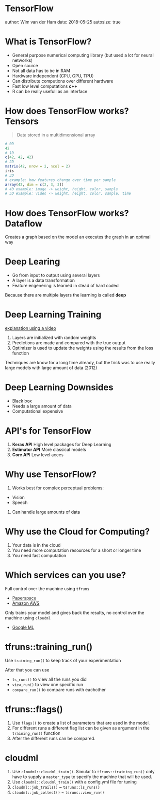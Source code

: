 

TensorFlow
========================================================
author: Wim van der Ham
date: 2018-05-25
autosize: true

What is TensorFlow?
========================================================

- General purpose numerical computing library (but used a lot for neural networks)
- Open source 
- Not all data has to be in RAM
- Hardware independent (CPU, GPU, TPU)
- Can distribute computions over different hardware
- Fast low level computations **c++**
- R can be really usefull as an interface

How does TensorFlow works? Tensors
========================================================

> Data stored in a multidimensional array


```r
# 0D
42
# 1D
c(42, 42, 42)
# 2D
matrix(42, nrow = 2, ncol = 2)
iris
# 3D
# example: how features change over time per sample
array(42, dim = c(2, 3, 3))
# 4D example: image -> weight, height, color, sample
# 5D example: video -> weight, height, color, sample, time
```

How does TensorFlow works? Dataflow
========================================================

Creates a graph based on the model an executes the graph in an optimal way

Deep Learing
========================================================

- Go from input to output using several layers
- A layer is a data transformation
- Feature engenering is learned in stead of hard coded

Because there are multiple layers the learning is called **deep**

Deep Learning Training
========================================================

[explanation using a video](https://www.youtube.com/watch?v=R9OHn5ZF4Uo)

1. Layers are initialized with random weights
1. Predictions are made and compared with the true output
1. Optimizer is used to update the weights using the results from the loss function

Techniques are know for a long time already, but the trick was to use really large models with large amount of data (2012)

Deep Learning Downsides
========================================================

- Black box
- Needs a large amount of data
- Computational expensive

API's for TensorFlow
========================================================

1. **Keras API** High level packages for Deep Learning
1. **Estimator API** More classical models
1. **Core API** Low level acces

Why use TensorFlow?
========================================================

1. Works best for complex perceptual problems:
  - Vision
  - Speech
1. Can handle large amounts of data

Why use the Cloud for Computing?
========================================================

1. Your data is in the cloud
1. You need more computation resources for a short or longer time
1. You need fast computation

Which services can you use?
========================================================

Full control over the machine using `tfruns`

- [Paperspace](https://www.paperspace.com/)
- [Amazon AWS](https://aws.amazon.com)

Only trains your model and gives back the results, no control over the machine using `cloudml`

- [Google ML](https://cloud.google.com/products/machine-learning/)

tfruns::training_run()
========================================================

Use `training_run()` to keep track of your experimentation

After that you can use

- `ls_runs()` to view all the runs you did
- `view_run()` to view one specific run
- `compare_run()` to compare runs with eachother

tfruns::flags()
========================================================

1. Use `flags()` to create a list of parameters that are used in the model. 
1. For different runs a different flag list can be given as argument in  the `training_run()` function 
1. After the different runs can be compared.

cloudml
========================================================

1. Use `cloudml::cloudml_train()`. Simular to `tfruns::training_run()` only have to supply a `master_type` to specify the machine that will be used.
1. Use `cloudml::cloudml_train()` with a config.yml file for tuning
1. `cloudml::job_trails()` ~ `tsruns::ls_runs()`
1. `cloudml::job_collect()` ~ `tsruns::view_run()`
